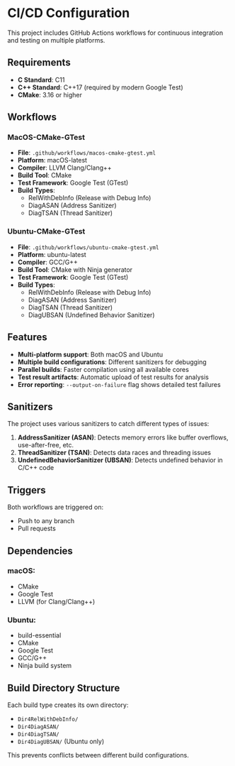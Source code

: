 # CI/CD Configuration

This project includes GitHub Actions workflows for continuous integration and testing on multiple platforms.

## Requirements

- **C Standard**: C11
- **C++ Standard**: C++17 (required by modern Google Test)
- **CMake**: 3.16 or higher

## Workflows

### MacOS-CMake-GTest
- **File**: `.github/workflows/macos-cmake-gtest.yml`
- **Platform**: macOS-latest
- **Compiler**: LLVM Clang/Clang++
- **Build Tool**: CMake
- **Test Framework**: Google Test (GTest)
- **Build Types**:
  - RelWithDebInfo (Release with Debug Info)
  - DiagASAN (Address Sanitizer)
  - DiagTSAN (Thread Sanitizer)

### Ubuntu-CMake-GTest
- **File**: `.github/workflows/ubuntu-cmake-gtest.yml`
- **Platform**: ubuntu-latest
- **Compiler**: GCC/G++
- **Build Tool**: CMake with Ninja generator
- **Test Framework**: Google Test (GTest)
- **Build Types**:
  - RelWithDebInfo (Release with Debug Info)
  - DiagASAN (Address Sanitizer)
  - DiagTSAN (Thread Sanitizer)
  - DiagUBSAN (Undefined Behavior Sanitizer)

## Features

- **Multi-platform support**: Both macOS and Ubuntu
- **Multiple build configurations**: Different sanitizers for debugging
- **Parallel builds**: Faster compilation using all available cores
- **Test result artifacts**: Automatic upload of test results for analysis
- **Error reporting**: `--output-on-failure` flag shows detailed test failures

## Sanitizers

The project uses various sanitizers to catch different types of issues:

1. **AddressSanitizer (ASAN)**: Detects memory errors like buffer overflows, use-after-free, etc.
2. **ThreadSanitizer (TSAN)**: Detects data races and threading issues
3. **UndefinedBehaviorSanitizer (UBSAN)**: Detects undefined behavior in C/C++ code

## Triggers

Both workflows are triggered on:
- Push to any branch
- Pull requests

## Dependencies

### macOS:
- CMake
- Google Test
- LLVM (for Clang/Clang++)

### Ubuntu:
- build-essential
- CMake
- Google Test
- GCC/G++
- Ninja build system

## Build Directory Structure

Each build type creates its own directory:
- `Dir4RelWithDebInfo/`
- `Dir4DiagASAN/`
- `Dir4DiagTSAN/`
- `Dir4DiagUBSAN/` (Ubuntu only)

This prevents conflicts between different build configurations.
